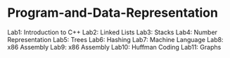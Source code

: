 # Program-and-Data-Representation

Lab1: Introduction to C++
Lab2: Linked Lists
Lab3: Stacks
Lab4: Number Representation
Lab5: Trees
Lab6: Hashing
Lab7: Machine Language
Lab8: x86 Assembly 
Lab9: x86 Assembly
Lab10: Huffman Coding
Lab11: Graphs
